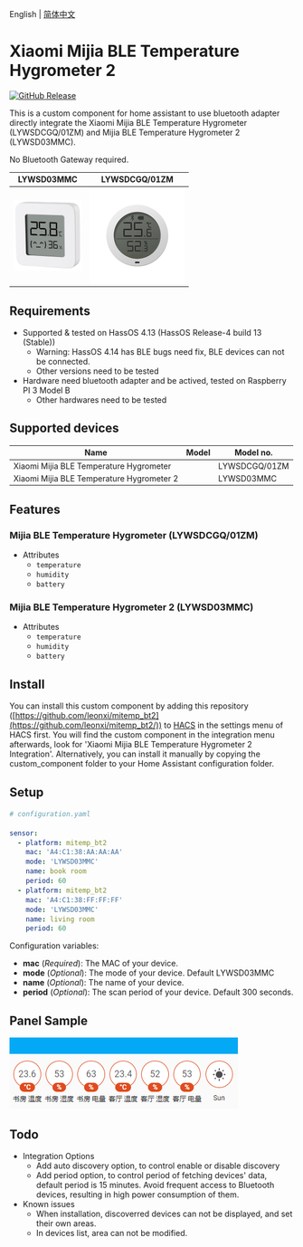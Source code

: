 English | [简体中文](./README_zh-CN.md)

# Xiaomi Mijia BLE Temperature Hygrometer 2

[![GitHub Release][releases-shield]][releases]

This is a custom component for home assistant to use bluetooth adapter directly integrate the Xiaomi Mijia BLE Temperature Hygrometer (LYWSDCGQ/01ZM) and Mijia BLE Temperature Hygrometer 2 (LYWSD03MMC).

No Bluetooth Gateway required.

| LYWSD03MMC | LYWSDCGQ/01ZM |
| ---------------------- | ---------------------- |
| ![LYWSD03MMC](/pictures/LYWSD03MMC.jpg) | ![LYWSDCGQ/01ZM](/pictures/LYWSDCGQ01ZM.jpg) |

## Requirements

* Supported & tested on HassOS 4.13 (HassOS Release-4 build 13 (Stable))
  * Warning: HassOS 4.14 has BLE bugs need fix, BLE devices can not be connected.
  * Other versions need to be tested
* Hardware need bluetooth adapter and be actived, tested on Raspberry PI 3 Model B
  * Other hardwares need to be tested

## Supported devices

| Name                   | Model                  | Model no. |
| ---------------------- | ---------------------- | --------- |
| Xiaomi Mijia BLE Temperature Hygrometer  |  | LYWSDCGQ/01ZM |
| Xiaomi Mijia BLE Temperature Hygrometer 2  |  | LYWSD03MMC  |

## Features

### Mijia BLE Temperature Hygrometer (LYWSDCGQ/01ZM)

- Attributes
  - `temperature`
  - `humidity`
  - `battery`

### Mijia BLE Temperature Hygrometer 2 (LYWSD03MMC)

- Attributes
  - `temperature`
  - `humidity`
  - `battery`

## Install

You can install this custom component by adding this repository ([https://github.com/leonxi/mitemp_bt2](https://github.com/leonxi/mitemp_bt2/)) to [HACS](https://hacs.xyz/) in the settings menu of HACS first. You will find the custom component in the integration menu afterwards, look for 'Xiaomi Mijia BLE Temperature Hygrometer 2 Integration'. Alternatively, you can install it manually by copying the custom_component folder to your Home Assistant configuration folder.


## Setup

```yaml
# configuration.yaml

sensor:
  - platform: mitemp_bt2
    mac: 'A4:C1:38:AA:AA:AA'
    mode: 'LYWSD03MMC'
    name: book room
    period: 60
  - platform: mitemp_bt2
    mac: 'A4:C1:38:FF:FF:FF'
    mode: 'LYWSD03MMC'
    name: living room
    period: 60
```

Configuration variables:
- **mac** (*Required*): The MAC of your device.
- **mode** (*Optional*): The mode of your device. Default LYWSD03MMC
- **name** (*Optional*): The name of your device.
- **period** (*Optional*): The scan period of your device. Default 300 seconds.

## Panel Sample

  ![LYWSD03MMC_PANEL_SHOW](/pictures/sample_panel_1.png)

## Todo

- Integration Options
  - Add auto discovery option, to control enable or disable discovery
  - Add period option, to control period of fetching devices' data, default period is 15 minutes. Avoid frequent access to Bluetooth devices, resulting in high power consumption of them.
- Known issues
  - When installation, discoverred devices can not be displayed, and set their own areas.
  - In devices list, area can not be modified.

[releases-shield]: https://img.shields.io/github/release/leonxi/mitemp_bt2.svg
[releases]: https://github.com/leonxi/mitemp_bt2/releases
